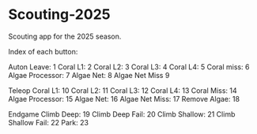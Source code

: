 # Scouting-2025
Scouting app for the 2025 season.



Index of each button: 

Auton
Leave: 1
Coral L1: 2
Coral L2: 3
Coral L3: 4
Coral L4: 5
Coral miss: 6
Algae Processor: 7
Algae Net: 8
Algae Net Miss 9


Teleop
Coral L1: 10
Coral L2: 11
Coral L3: 12
Coral L4: 13
Coral Miss: 14
Algae Processor: 15
Algae Net: 16
Algae Net Miss: 17
Remove Algae: 18


Endgame
Climb Deep: 19
Climb Deep Fail: 20
Climb Shallow: 21
Climb Shallow Fail: 22
Park: 23